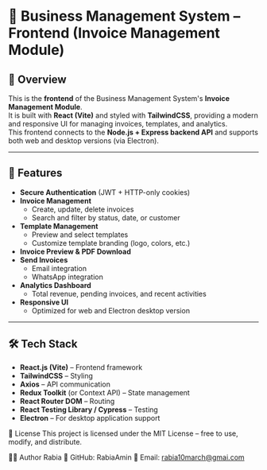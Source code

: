 # 🎨 Business Management System – Frontend (Invoice Management Module)

## 📌 Overview
This is the **frontend** of the Business Management System's **Invoice Management Module**.  
It is built with **React (Vite)** and styled with **TailwindCSS**, providing a modern and responsive UI for managing invoices, templates, and analytics.  
This frontend connects to the **Node.js + Express backend API** and supports both web and desktop versions (via Electron).

---

## 🚀 Features
- **Secure Authentication** (JWT + HTTP-only cookies)
- **Invoice Management**
  - Create, update, delete invoices
  - Search and filter by status, date, or customer
- **Template Management**
  - Preview and select templates
  - Customize template branding (logo, colors, etc.)
- **Invoice Preview & PDF Download**
- **Send Invoices**
  - Email integration
  - WhatsApp integration
- **Analytics Dashboard**
  - Total revenue, pending invoices, and recent activities
- **Responsive UI**
  - Optimized for web and Electron desktop version

---

## 🛠️ Tech Stack
- **React.js (Vite)** – Frontend framework
- **TailwindCSS** – Styling
- **Axios** – API communication
- **Redux Toolkit** (or Context API) – State management
- **React Router DOM** – Routing
- **React Testing Library / Cypress** – Testing
- **Electron** – For desktop application support



📜 License
This project is licensed under the MIT License – free to use, modify, and distribute.

👨‍💻 Author
Rabia
💼 GitHub: RabiaAmin
📧 Email: rabia10march@gmai.com